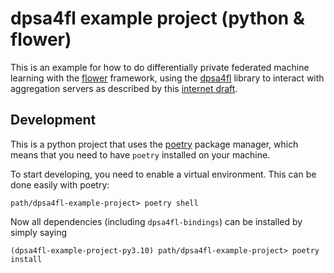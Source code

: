 
# dpsa4fl example project (python & flower)

This is an example for how to do differentially private federated machine learning
with the [flower](https://flower.dev/) framework, using the [dpsa4fl](https://github.com/dpsa-project/dpsa4fl)
library to interact with aggregation servers as described by this [internet draft](https://github.com/ietf-wg-ppm/draft-ietf-ppm-dap).

## Development

This is a python project that uses the [poetry](https://python-poetry.org/) package manager, which means
that you need to have `poetry` installed on your machine.

To start developing, you need to enable a virtual environment. This can be done easily with poetry:
```fish
path/dpsa4fl-example-project> poetry shell
```
Now all dependencies (including `dpsa4fl-bindings`) can be installed by simply saying
```fish
(dpsa4fl-example-project-py3.10) path/dpsa4fl-example-project> poetry install
```


